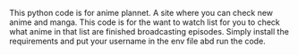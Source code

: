 This python code is for anime plannet. A site where you can check new anime and manga. This code is for the want to watch list for you to check what anime in that list are finished broadcasting episodes. Simply install the requirements and put your username in the env file abd run the code.
